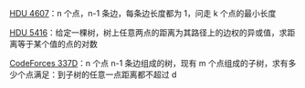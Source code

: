 [HDU 4607](https://github.com/Hapoa/Accepted/blob/master/19%20-%20%E7%AE%80%E5%8D%95%E5%9B%BE%E8%AE%BA/001%20-%20HDU%204607.md)：n 个点，n-1 条边，每条边长度都为 1，问走 k 个点的最小长度

[HDU 5416](https://github.com/Hapoa/Accepted/blob/master/19%20-%20%E7%AE%80%E5%8D%95%E5%9B%BE%E8%AE%BA/002%20-%20HDU%205416.md)：给定一棵树，树上任意两点的距离为其路径上的边权的异或值，求距离等于某个值的点的对数

[CodeForces 337D](https://github.com/Hapoa/Accepted/blob/master/19%20-%20%E7%AE%80%E5%8D%95%E5%9B%BE%E8%AE%BA/003%20-%20CodeForces%20337D.md)：n 个点 n-1 条边组成的树，现有 m 个点组成的子树，求有多少个点满足：到子树的任意一点距离都不超过 d















